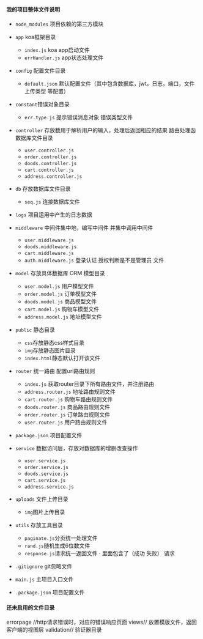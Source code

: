 #### 我的项目整体文件说明

- `node_modules` 项目依赖的第三方模块

- `app` koa框架目录
  - `index.js` koa app启动文件
  - `errHandler.js` app状态处理文件

- `config` 配置文件目录
  - `default.json` 默认配置文件（其中包含数据库，jwt，日志，端口，文件上传类型 等配置）
  
- `constant`错误对象目录
  - `err.type.js` 提示错误消息对象 错误类型文件 

- `controller` 存放数用于解析用户的输入，处理后返回相应的结果 路由处理函数据库文件目录
  - `user.controller.js` 
  - `order.controller.js` 
  - `doods.controller.js` 
  - `cart.controller.js` 
  - `address.controller.js` 

- `db` 存放数据库文件目录 
  - `seq.js` 连接数据库文件

- `logs` 项目运用中产生的日志数据 

- `middleware` 中间件集中地，编写中间件 并集中调用中间件
  - `user.middleware.js` 
  - `doods.middleware.js` 
  - `cart.middleware.js` 
  - `auth.middleware.js` 登录认证   授权判断是不是管理员 文件

- `model` 存放具体数据库 ORM 模型目录
  - `user.model.js` 用户模型文件
  - `order.model.js` 订单模型文件
  - `doods.model.js` 商品模型文件
  - `cart.model.js` 购物车模型文件
  - `address.model.js` 地址模型文件

- `public` 静态目录 
  - `css`存放静态css样式目录
  - `img`存放静态图片目录
  - `index.html`静态默认打开该文件

- `router` 统一路由 配置url路由规则
  - `index.js` 获取router目录下所有路由文件，并注册路由
  - `address.router.js` 地址路由规则文件
  - `cart.router.js` 购物车路由规则文件
  - `doods.router.js` 商品路由规则文件
  - `order.router.js` 订单路由规则文件
  - `user.router.js` 用户路由规则文件
- `package.json` 项目配置文件

- `service` 数据访问层，存放对数据库的增删改查操作
  - `user.service.js` 
  - `order.service.js` 
  - `doods.service.js` 
  - `cart.service.js` 
  - `address.service.js` 

- `uploads` 文件上传目录 
  - `img`图片上传目录

- `utils` 存放工具目录 
  - `paginate.js`分页统一处理文件
  - `rand.js`随机生成6位数文件
  - `response.js`请求统一返回文件   · 里面包含了（成功 失败） 请求

- `.gitignore` git忽略文件 
- `main.js` 主项目入口文件
- `.package.json` 项目配置文件 







#### 还未启用的文件目录

errorpage //http请求错误时，对应的错误响应页面
views// 放置模版文件，返回客户端的视图层
validation// 验证器目录

